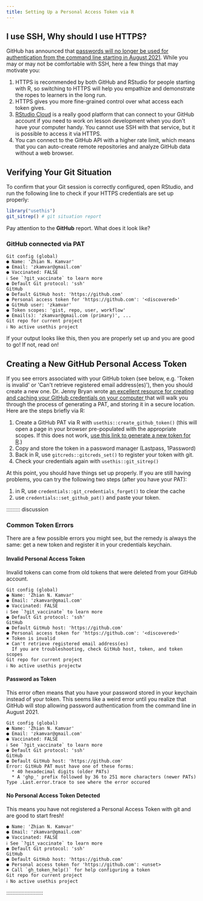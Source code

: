 ```yaml
---
title: Setting Up a Personal Access Token via R
---
```


## I use SSH, Why should I use HTTPS?

GitHub has announced that [passwords will no longer be used for authentication
from the command line starting in August 2021](https://github.blog/2020-12-15-token-authentication-requirements-for-git-operations/).
While you may or may not be comfortable with SSH, here a few things that may
motivate you:

1. HTTPS is recommended by both GitHub and RStudio for people starting with R,
   so switching to HTTPS will help you empathize and demonstrate the ropes to 
   learners in the long run.
2. HTTPS gives you more fine-grained control over what access each token gives.
3. [RStudio Cloud](https://rstudio.cloud) is a really good platform that can
   connect to your GitHub account if you need to work on lesson development
   when you don't have your computer handy. You cannot use SSH with that service,
   but it is possible to access it via HTTPS. 
4. You can connect to the GitHub API with a higher rate limit, which means that
   you can auto-create remote repositories and analyze GitHub data without a
   web browser.

## Verifying Your Git Situation

To confirm that your Git session is correctly configured, open RStudio, and run
the following line to check if your HTTPS credentials are set up properly:

```r
library("usethis")
git_sitrep() # git situation report
```

Pay attention to the **GitHub** report. What does it look like?


### GitHub connected via PAT

```output
Git config (global)
● Name: 'Zhian N. Kamvar'
● Email: 'zkamvar@gmail.com'
● Vaccinated: FALSE
ℹ See `?git_vaccinate` to learn more
● Default Git protocol: 'ssh'
GitHub
● Default GitHub host: 'https://github.com'
● Personal access token for 'https://github.com': '<discovered>'
● GitHub user: 'zkamvar'
● Token scopes: 'gist, repo, user, workflow'
● Email(s): 'zkamvar@gmail.com (primary)', ...
Git repo for current project
ℹ No active usethis project
```

If your output looks like this, then you are properly set up and you are good to
go! If not, read on!

## Creating a New GitHub Personal Access Token

If you see errors associated with your GitHub token (see below, e.g. 'Token is
invalid' or 'Can't retrieve registered email address(es)'), then you should
create a new one. Dr. Jenny Bryan wrote [an excellent resource for creating and
caching your GitHub credentials on your computer
](https://happygitwithr.com/https-pat.html) that
will walk you through the process of generating a PAT, and storing it in a
secure location. Here are the steps briefly via R:

1. Create a GitHub PAT via R with `usethis::create_github_token()` (this will
   open a page in your browser pre-populated with the appropriate scopes. If
   this does not work, [use this link to generate a new token for
   R][token-scope].)
2. Copy and store the token in a password manager (Lastpass, 1Password)
3. Back in R, use `gitcreds::gitcreds_set()` to register your token with git.
4. Check your credentials again with `usethis::git_sitrep()`

At this point, you should have things set up properly. If you are still having
problems, you can try the following two steps (after you have your PAT):

1. in R, use `credentials::git_credentials_forget()` to clear the cache
2. use `credentials::set_github_pat()` and paste your token. 

::::::::: discussion

### Common Token Errors

There are a few possible errors you might see, but the remedy is always the same:
get a new token and register it in your credentials keychain.

#### Invalid Personal Access Token

Invalid tokens can come from old tokens that were deleted from your GitHub
account. 

```output
Git config (global)
● Name: 'Zhian N. Kamvar'
● Email: 'zkamvar@gmail.com'
● Vaccinated: FALSE
ℹ See `?git_vaccinate` to learn more
● Default Git protocol: 'ssh'
GitHub
● Default GitHub host: 'https://github.com'
● Personal access token for 'https://github.com': '<discovered>'
✖ Token is invalid
✖ Can't retrieve registered email address(es)
  If you are troubleshooting, check GitHub host, token, and token scopes
Git repo for current project
ℹ No active usethis projectw
```

#### Password as Token

This error often means that you have your password stored in your keychain
instead of your token. This seems like a weird error until you realize that
GitHub will stop allowing password authentication from the command line in 
August 2021.

```output
Git config (global)
● Name: 'Zhian N. Kamvar'
● Email: 'zkamvar@gmail.com'
● Vaccinated: FALSE
ℹ See `?git_vaccinate` to learn more
● Default Git protocol: 'ssh'
GitHub
● Default GitHub host: 'https://github.com'
Error: GitHub PAT must have one of these forms:
  * 40 hexadecimal digits (older PATs)
  * A 'ghp_' prefix followed by 36 to 251 more characters (newer PATs)
Type .Last.error.trace to see where the error occured
```

#### No Personal Access Token Detected

This means you have not registered a Personal Access Token with git and are good
to start fresh!

```output
● Name: 'Zhian N. Kamvar'
● Email: 'zkamvar@gmail.com'
● Vaccinated: FALSE
ℹ See `?git_vaccinate` to learn more
● Default Git protocol: 'ssh'
GitHub
● Default GitHub host: 'https://github.com'
● Personal access token for 'https://github.com': <unset>
✖ Call `gh_token_help()` for help configuring a token
Git repo for current project
ℹ No active usethis project
```

::::::::::::::::::::::::



[R]: https://cran.rstudio.org/
[token-scope]: https://github.com/settings/tokens/new?scopes=repo,user,gist,workflow&description=R:GITHUB_PAT
[pandoc]: https://pandoc.org/
[RStudio]: https://rstudio.com/products/rstudio/download/#download
